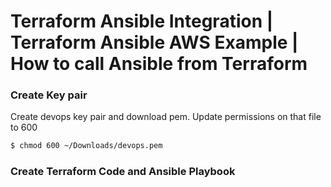 # Terraform Ansible Integration | Terraform Ansible AWS Example | How to call Ansible from Terraform

### Create Key pair
Create devops key pair and download pem.
Update permissions on that file to 600
```bash
$ chmod 600 ~/Downloads/devops.pem
```

### Create Terraform Code and Ansible Playbook
